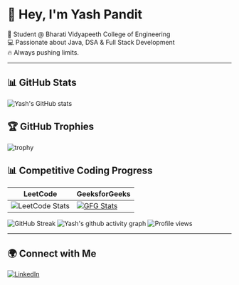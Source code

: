 # 👋 Hey, I'm Yash Pandit

🚀 Student @ Bharati Vidyapeeth College of Engineering  
💻 Passionate about Java, DSA & Full Stack Development  
🔥 Always pushing limits.

---

## 📊 GitHub Stats
![Yash's GitHub stats](https://github-readme-stats.vercel.app/api?username=Itachiuchiha325&show_icons=true&theme=radical)

## 🏆 GitHub Trophies
![trophy](https://github-profile-trophy.vercel.app/?username=Itachiuchiha325&theme=onedark)
## 📊 Competitive Coding Progress  

| LeetCode | GeeksforGeeks |
|----------|---------------|
| ![LeetCode Stats](https://leetcard.jacoblin.cool/Yash_Pandit04?theme=dark&font=Baloo&ext=contest) | [![GFG Stats](https://gfgstatscard.vercel.app/yashpandit04?theme=dark)](https://auth.geeksforgeeks.org/user/yashpandit04/practice/) |

![GitHub Streak](https://streak-stats.demolab.com?user=Itachiuchiha325&theme=radical&hide_border=true)
![Yash's github activity graph](https://github-readme-activity-graph.vercel.app/graph?username=Itachiuchiha325&theme=react-dark)
![Profile views](https://komarev.com/ghpvc/?username=Itachiuchiha325&label=Profile%20views&color=0e75b6&style=flat)




---

## 🌍 Connect with Me
[![LinkedIn](https://img.shields.io/badge/LinkedIn-blue?logo=linkedin)](https://linkedin.com/in/yash-pandit-a48230322)

